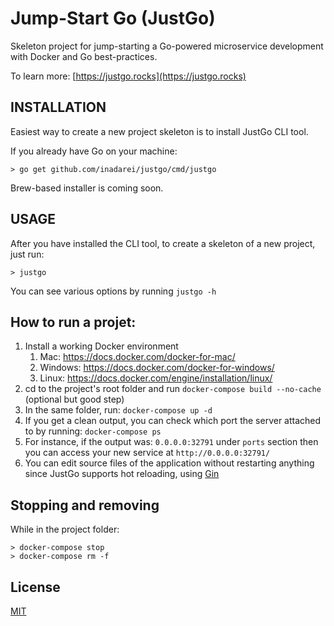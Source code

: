 # Jump-Start Go (JustGo)

Skeleton project for jump-starting a Go-powered microservice development with Docker and Go best-practices.

To learn more: [https://justgo.rocks](https://justgo.rocks)

## INSTALLATION 

Easiest way to create a new project skeleton is to install JustGo CLI tool.

If you already have Go on your machine:

```
> go get github.com/inadarei/justgo/cmd/justgo
```

Brew-based installer is coming soon.

## USAGE

After you have installed the CLI tool, to create a skeleton of a new project, just run:

```
> justgo
```

You can see various options by running `justgo -h`

## How to run a projet:

1. Install a working Docker environment
    1. Mac: https://docs.docker.com/docker-for-mac/
    2. Windows: https://docs.docker.com/docker-for-windows/
    3. Linux: https://docs.docker.com/engine/installation/linux/
2. cd to the project's root folder and run `docker-compose build --no-cache` (optional but good step)
3. In the same folder, run: `docker-compose up -d`
4. If you get a clean output, you can check which port the server
   attached to by running: `docker-compose ps`
4. For instance, if the output was: `0.0.0.0:32791` under `ports` section then you
   can access your new service at `http://0.0.0.0:32791/`
5. You can edit source files of the application without restarting anything
   since JustGo supports hot reloading, using [Gin](https://github.com/codegangsta/gin)

## Stopping and removing

While in the project folder:

```
> docker-compose stop 
> docker-compose rm -f 
```

## License

[MIT](LICENSE)

